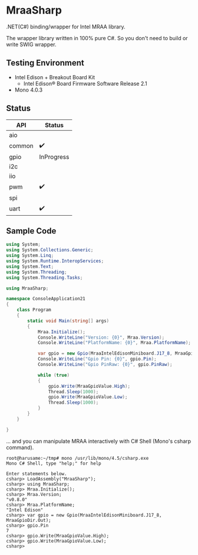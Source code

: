 # MraaSharp
.NET(C#) binding/wrapper for Intel MRAA library.

The wrapper library written in 100% pure C#. So you don't need to build or write SWIG wrapper.

## Testing Environment
- Intel Edison + Breakout Board Kit
  - Intel Edison® Board Firmware Software Release 2.1
- Mono 4.0.3

## Status
|API|Status|
|---|------|
|aio||
|common|:heavy_check_mark:|
|gpio|InProgress|
|i2c||
|iio||
|pwm|:heavy_check_mark:|
|spi||
|uart|:heavy_check_mark:|



## Sample Code
```csharp
using System;
using System.Collections.Generic;
using System.Linq;
using System.Runtime.InteropServices;
using System.Text;
using System.Threading;
using System.Threading.Tasks;

using MraaSharp;

namespace ConsoleApplication21
{
    class Program
    {
        static void Main(string[] args)
        {
            Mraa.Initialize();
            Console.WriteLine("Version: {0}", Mraa.Version);
            Console.WriteLine("PlatformName: {0}", Mraa.PlatformName);

            var gpio = new Gpio(MraaIntelEdisonMiniboard.J17_8, MraaGpioDir.Out);
            Console.WriteLine("Gpio Pin: {0}", gpio.Pin);
            Console.WriteLine("Gpio PinRaw: {0}", gpio.PinRaw);

            while (true)
            {
                gpio.Write(MraaGpioValue.High);
                Thread.Sleep(1000);
                gpio.Write(MraaGpioValue.Low);
                Thread.Sleep(1000);
            }
        }
    }

}
```

... and you can manipulate MRAA interactively with C# Shell (Mono's csharp command).

```
root@harusame:~/tmp# mono /usr/lib/mono/4.5/csharp.exe
Mono C# Shell, type "help;" for help

Enter statements below.
csharp> LoadAssembly("MraaSharp");
csharp> using MraaSharp;
csharp> Mraa.Initialize();
csharp> Mraa.Version;
"v0.8.0"
csharp> Mraa.PlatformName;
"Intel Edison"
csharp> var gpio = new Gpio(MraaIntelEdisonMiniboard.J17_8, MraaGpioDir.Out);
csharp> gpio.Pin
7
csharp> gpio.Write(MraaGpioValue.High);
csharp> gpio.Write(MraaGpioValue.Low);
csharp>
```
